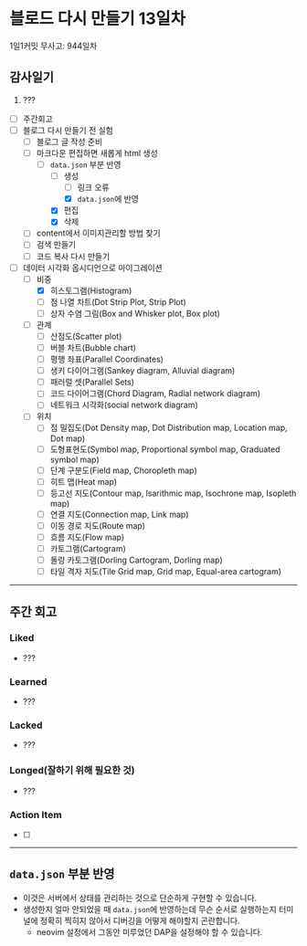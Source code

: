 # 블로드 다시 만들기 13일차

1일1커밋 무사고: 944일차

## 감사일기

1. ???

- [ ] 주간회고
- [ ] 블로그 다시 만들기 전 실험
  - [ ] 블로그 글 작성 준비
  - [ ] 마크다운 편집하면 새롭게 html 생성
    - [ ] `data.json` 부분 반영
      - [ ] 생성
        - [ ] 링크 오류
        - [x] `data.json`에 반영
      - [x] 편집
      - [x] 삭제
  - [ ] content에서 이미지관리할 방법 찾기
  - [ ] 검색 만들기
  - [ ] 코드 복사 다시 만들기
- [ ] 데이터 시각화 옵시디언으로 마이그레이션
  - [ ] 비중
    - [x] 히스토그램(Histogram)
    - [ ] 점 나열 차트(Dot Strip Plot, Strip Plot)
    - [ ] 상자 수염 그림(Box and Whisker plot, Box plot)
  - [ ] 관계
    - [ ] 산점도(Scatter plot)
    - [ ] 버블 차트(Bubble chart)
    - [ ] 평행 좌표(Parallel Coordinates)
    - [ ] 생키 다이어그램(Sankey diagram, Alluvial diagram)
    - [ ] 패러럴 셋(Parallel Sets)
    - [ ] 코드 다이어그램(Chord Diagram, Radial network diagram)
    - [ ] 네트워크 시각화(social network diagram)
  - [ ] 위치
    - [ ] 점 밀집도(Dot Density map, Dot Distribution map, Location map, Dot map)
    - [ ] 도형표현도(Symbol map, Proportional symbol map, Graduated symbol map)
    - [ ] 단계 구분도(Field map, Choropleth map)
    - [ ] 히트 맵(Heat map)
    - [ ] 등고선 지도(Contour map, lsarithmic map, Isochrone map, Isopleth map)
    - [ ] 연결 지도(Connection map, Link map)
    - [ ] 이동 경로 지도(Route map)
    - [ ] 흐름 지도(Flow map)
    - [ ] 카토그램(Cartogram)
    - [ ] 돌링 카토그램(Dorling Cartogram, Dorling map)
    - [ ] 타일 격자 지도(Tile Grid map, Grid map, Equal-area cartogram)

---

## 주간 회고

### Liked

- ???

### Learned

- ???

### Lacked

- ???

### Longed(잘하기 위해 필요한 것)

- ???

### Action Item

- [ ]

---

## `data.json` 부분 반영

- 이것은 서버에서 상태를 관리하는 것으로 단순하게 구현할 수 있습니다.
- 생성한지 얼마 안되었을 때 `data.json`에 반영하는데 무슨 순서로 실행하는지 터미널에 정확히 찍히지 않아서 디버깅을 어떻게 해야할지 곤란합니다.
  - neovim 설정에서 그동안 미루었던 DAP을 설정해야 할 수 있습니다.
